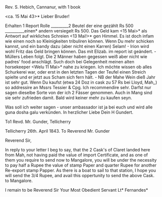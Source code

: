 Rev. S. Hebich, Cannanur, with 1 book

 <ca. 15 Mai 43>*
Lieber Bruder!

Erhalten 1 Report Rolle
_________2 Beutel der eine gezählt Rs 500
__________einen* andern versiegelt Rs 500.
Das Geld kam <15 Mai>* als Antwort auf wirkliches Schreien <13 Mai!>* gen Himmel. Es ist doch infam wie einen noch so Kleinigkeiten tribuliren können. Wenn Du mehr schicken kannst, und ein bandy dazu (aber nicht einen Karren) Selam! - Irion wird wohl Fritz das Geld bringen können. Das mit Elizab. im report ist geändert. - Müllers Leben folgt. Die 2 Männer haben gegessen weiß aber nicht wie padres' food anschlägt. Such doch bei Gelegenheit meinen alten horsekeeper <Welu 11 Mai>* nahe zu kriegen. Ich möchte wissen ob alles Schurkerei war, oder erst in den letzten Tagen der Teufel einen Streich spielte und er jetzt aus Scham sich fern hält. - NB der Mahe Wein dieß Jahr ist sehr gut. Wenn Du kaufst (etwa 24 Doz in cask zu 57 Rs bei Lloyd, Mah‚,) so addressire an Mssrs Tessier & Cpg. Ich recommendire sehr. Darfst nur sagen dieselbe Sorte von der ich 2 Fässer genommen. Auch in Mang sind sie sehr zufrieden damit. Bald wird keiner mehr zu kaufen seyn.

Was soll ich weiter sagen - unser ambassador ist ja bei euch und wird alle guna dosha galu verkünden.
 In herzlicher Liebe
 Dein
 H Gundert.

To1 Revd. Mr. Gunder, Tellicherry

 Tellicherry 26th. April 1843.
To Reverend Mr. Gunder

Reverend Sir,

In reply to your letter I beg to say, that the 2 Cask's of Claret landed here from Mah‚ not having paid the value of import Certificate, and as one of them you require to send now to Mangalore, you will be under the necessity to pay half a Rupee the value of stamp Paper and quarter Rupee for another Re-export stamp Papper. As there is a boat to sail to that station, I hope you will send the 3/4 Rupee, and avail this oppertunity to send the above Cask. to Mangalore.

 I remain to be
 Reverend Sir
 Your Most Obedient Servant
 Lt* Fernandes*



